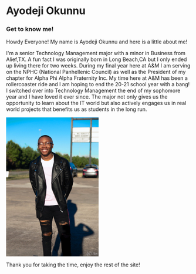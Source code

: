 # Ayodeji Okunnu
### Get to know me!


Howdy Everyone! My name is Ayodeji Okunnu and here is a little about me!

I'm a senior Technology Management major with a minor in Business from Alief,TX. A fun fact I was originally born in Long Beach,CA but I only ended up living there for two weeks.
During my final year here at A&M I am serving on the NPHC (National Panhellenic Council) as well as the President of my chapter for Alpha Phi Alpha Fraternity Inc. My time here at A&M has been a rollercoaster ride and I am hoping to end the 20-21 school year with a bang!
I switched over into Technology Management the end of my sophomore year and I have loved it ever since. The major not only gives us the opportunity to learn about the IT world but also actively engages us in real world projects that benefits us as students in the long run.

<img src="Ayo.jpeg" alt="Ayo" width="50%" height="50%" align="center" >

Thank you for taking the time, enjoy the rest of the site!
